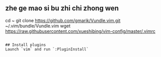 ## zhe ge mao si bu zhi chi zhong wen
cd ~
git clone https://github.com/gmarik/Vundle.vim.git ~/.vim/bundle/Vundle.vim
wget https://raw.githubusercontent.com/xueshibing/vim-config/master/.vimrc
```

## Install plugins
Launch `vim` and run `:PluginInstall`
